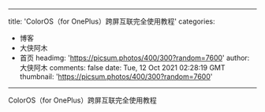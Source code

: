 
---
title: 'ColorOS（for OnePlus）跨屏互联完全使用教程'
categories: 
 - 博客
 - 大侠阿木
 - 首页
headimg: 'https://picsum.photos/400/300?random=7600'
author: 大侠阿木
comments: false
date: Tue, 12 Oct 2021 02:28:19 GMT
thumbnail: 'https://picsum.photos/400/300?random=7600'
---

<div>   
ColorOS（for OnePlus）跨屏互联完全使用教程  
</div>
            